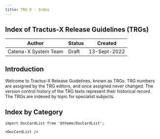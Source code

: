 ```yaml
---
title: TRG 0 - Index
---
```


## Index of Tractus-X Release Guidelines (TRGs)

| Author               | Status | Created      |
|----------------------|--------|--------------|
| Catena-X System Team | Draft  | 13-Sept-2022 |

## Introduction

Welcome to Tractus-X Release Guidelines, known as TRGs. TRG numbers are assigned by the TRG
editors, and once assigned never changed. The version control history of the TRG texts represent their historical
record. The TRGs are indexed by topic for specialist subjects.

## Index by Category

```mdx-code-block
import DocCardList from '@theme/DocCardList';

<DocCardList />
```
